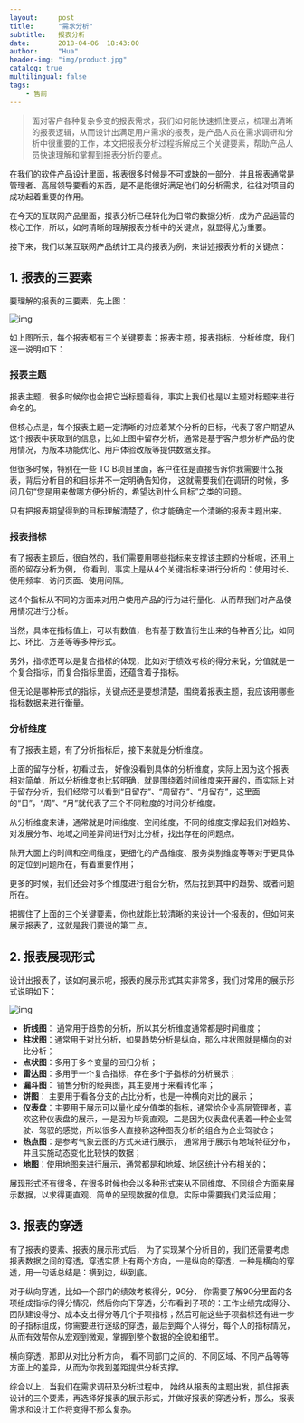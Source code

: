 ```yaml
---
layout:     post
title:      "需求分析"
subtitle:   报表分析
date:       2018-04-06  18:43:00
author:     "Hua"
header-img: "img/product.jpg"
catalog: true
multilingual: false
tags:
    - 售前
---
```


> 面对客户各种复杂多变的报表需求，我们如何能快速抓住要点，梳理出清晰的报表逻辑，从而设计出满足用户需求的报表，是产品人员在需求调研和分析中很重要的工作，本文把报表分析过程拆解成三个关键要素，帮助产品人员快速理解和掌握到报表分析的要点。


在我们的软件产品设计里面，报表很多时候是不可或缺的一部分，并且报表通常是管理者、高层领导要看的东西，是不是能很好满足他们的分析需求，往往对项目的成功起着重要的作用。

在今天的互联网产品里面，报表分析已经转化为日常的数据分析，成为产品运营的核心工作，所以，如何清晰的理解报表分析中的关键点，就显得尤为重要。

接下来，我们以某互联网产品统计工具的报表为例，来讲述报表分析的关键点：

## 1.  报表的三要素

要理解的报表的三要素，先上图：

![img](http://image.woshipm.com/wp-files/2017/03/mtP9RlqGz9w3d1UejMWD.jpg)

如上图所示，每个报表都有三个关键要素：报表主题，报表指标，分析维度，我们逐一说明如下：

### 报表主题

报表主题，很多时候你也会把它当标题看待，事实上我们也是以主题对标题来进行命名的。

但核心点是，每个报表主题一定清晰的对应着某个分析的目标，代表了客户期望从这个报表中获取到的信息，比如上图中留存分析，通常是基于客户想分析产品的使用情况，为版本功能优化、用户体验改版等提供数据支撑。

但很多时候，特别在一些 TO B项目里面，客户往往是直接告诉你我需要什么报表，背后分析目的和目标并不一定明确告知你， 这就需要我们在调研的时候，多问几句“您是用来做哪方便分析的，希望达到什么目标”之类的问题。

只有把报表期望得到的目标理解清楚了，你才能确定一个清晰的报表主题出来。

### **报表指标**

有了报表主题后，很自然的，我们需要用哪些指标来支撑该主题的分析呢，还用上面的留存分析为例， 你看到，事实上是从4个关键指标来进行分析的：使用时长、使用频率、访问页面、使用间隔。

这4个指标从不同的方面来对用户使用产品的行为进行量化、从而帮我们对产品使用情况进行分析。

当然，具体在指标值上，可以有数值，也有基于数值衍生出来的各种百分比，如同比、环比、方差等等多种形式。

另外，指标还可以是复合指标的体现，比如对于绩效考核的得分来说，分值就是一个复合指标，而复合指标里面，还蕴含着子指标。

但无论是哪种形式的指标，关键点还是要想清楚，围绕着报表主题，我应该用哪些指标数据来进行衡量。

### **分析维度**

有了报表主题，有了分析指标后，接下来就是分析维度。

上面的留存分析，初看过去， 好像没看到具体的分析维度，实际上因为这个报表相对简单，所以分析维度也比较明确，就是围绕着时间维度来开展的，而实际上对于留存分析，我们经常可以看到“日留存”、“周留存”、“月留存”，这里面的“日”，“周”、“月”就代表了三个不同粒度的时间分析维度。

从分析维度来讲，通常就是时间维度、空间维度，不同的维度支撑起我们对趋势、对发展分布、地域之间差异间进行对比分析，找出存在的问题点。

除开大面上的时间和空间维度，更细化的产品维度、服务类别维度等等对于更具体的定位到问题所在，有着重要作用；

更多的时候，我们还会对多个维度进行组合分析，然后找到其中的趋势、或者问题所在。

把握住了上面的三个关键要素，你也就能比较清晰的来设计一个报表的，但如何来展示报表了，这就是我们要说的第二点。

## 2.  报表展现形式

设计出报表了，该如何展示呢，报表的展示形式其实非常多，我们对常用的展示形式说明如下：

![img](http://image.woshipm.com/wp-files/2017/03/LSV4xXIrQ5ZlxmBxUhYO.jpg)

- **折线图**： 通常用于趋势的分析，所以其分析维度通常都是时间维度；
- **柱状图**：通常用于对比分析，如果趋势分析是纵向，那么柱状图就是横向的对比分析；
- **点状图**：多用于多个变量的回归分析；
- **雷达图**：多用于一个复合指标，存在多个子指标的分析展示；
- **漏斗图**： 销售分析的经典图，其主要用于来看转化率；
- **饼图**： 主要用于看各分支的占比分析，也是一种横向对比的展示；
- **仪表盘**：主要用于展示可以量化成分值类的指标，通常给企业高层管理者，喜欢这种仪表盘的展示，一是因为毕竟直观，二是因为仪表盘代表着一种企业驾驶、驾驭的感觉，所以很多人直接称这种图表分析的组合为企业驾驶仓；
- **热点图**：是参考气象云图的方式来进行展示， 通常用于展示有地域特征分布，并且实施动态变化比较快的数据；
- **地图**：使用地图来进行展示，通常都是和地域、地区统计分布相关的；

展现形式还有很多，在很多时候也会以多种形式来从不同维度、不同组合方面来展示数据，以求得更直观、简单的呈现数据的信息，实际中需要我们灵活应用；

## 3. 报表的穿透

有了报表的要素、报表的展示形式后， 为了实现某个分析目的，我们还需要考虑报表数据之间的穿透，穿透实质上有两个方向，一是纵向的穿透，一种是横向的穿透，用一句话总结是：横到边，纵到底。

对于纵向穿透，比如一个部门的绩效考核得分，90分， 你需要了解90分里面的各项组成指标的得分情况，然后你向下穿透，分布看到子项的：工作业绩完成得分、团队建设得分、成本支出得分等几个子项指标；然后可能这些子项指标还有进一步的子指标组成，你需要进行逐级的穿透，最后到每个人得分，每个人的指标情况，从而有效帮你从宏观到微观，掌握到整个数据的全貌和细节。

横向穿透，那即从对比分析方向， 看不同部门之间的、不同区域、不同产品等等方面上的差异，从而为你找到差距提供分析支撑。

综合以上，当我们在需求调研及分析过程中， 始终从报表的主题出发，抓住报表设计的三个要素，再选择好报表的展示形式，并做好报表的穿透分析，那么，报表需求和设计工作将变得不那么复杂。